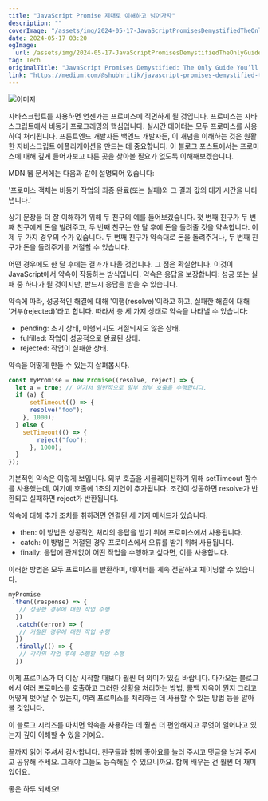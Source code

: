 ```yaml
---
title: "JavaScript Promise 제대로 이해하고 넘어가자"
description: ""
coverImage: "/assets/img/2024-05-17-JavaScriptPromisesDemystifiedTheOnlyGuideYoullNeedPart1_0.png"
date: 2024-05-17 03:20
ogImage: 
  url: /assets/img/2024-05-17-JavaScriptPromisesDemystifiedTheOnlyGuideYoullNeedPart1_0.png
tag: Tech
originalTitle: "JavaScript Promises Demystified: The Only Guide You’ll Need : Part 1"
link: "https://medium.com/@shubhritik/javascript-promises-demystified-the-only-guide-youll-need-part-1-a835910d8045"
---
```




![이미지](/assets/img/2024-05-17-JavaScriptPromisesDemystifiedTheOnlyGuideYoullNeedPart1_0.png)

자바스크립트를 사용하면 언젠가는 프로미스에 직면하게 될 것입니다. 프로미스는 자바스크립트에서 비동기 프로그래밍의 핵심입니다. 실시간 데이터는 모두 프로미스를 사용하여 처리됩니다. 프론트엔드 개발자든 백엔드 개발자든, 이 개념을 이해하는 것은 원활한 자바스크립트 애플리케이션을 만드는 데 중요합니다. 이 블로그 포스트에서는 프로미스에 대해 깊게 들어가보고 다른 곳을 찾아볼 필요가 없도록 이해해보겠습니다.

MDN 웹 문서에는 다음과 같이 설명되어 있습니다:

'프로미스 객체는 비동기 작업의 최종 완료(또는 실패)와 그 결과 값의 대기 시간을 나타냅니다.'


<div class="content-ad"></div>

상기 문장을 더 잘 이해하기 위해 두 친구의 예를 들어보겠습니다. 첫 번째 친구가 두 번째 친구에게 돈을 빌려주고, 두 번째 친구는 한 달 후에 돈을 돌려줄 것을 약속합니다. 이제 두 가지 경우의 수가 있습니다. 두 번째 친구가 약속대로 돈을 돌려주거나, 두 번째 친구가 돈을 돌려주기를 거절할 수 있습니다.

어떤 경우에도 한 달 후에는 결과가 나올 것입니다. 그 점은 확실합니다. 이것이 JavaScript에서 약속이 작동하는 방식입니다. 약속은 응답을 보장합니다: 성공 또는 실패 중 하나가 될 것이지만, 반드시 응답을 받을 수 있습니다.

약속에 따라, 성공적인 해결에 대해 '이행(resolve)'이라고 하고, 실패한 해결에 대해 '거부(rejected)'라고 합니다. 따라서 총 세 가지 상태로 약속을 나타낼 수 있습니다:

- pending: 초기 상태, 이행되지도 거절되지도 않은 상태.
- fulfilled: 작업이 성공적으로 완료된 상태.
- rejected: 작업이 실패한 상태.

<div class="content-ad"></div>

약속을 어떻게 만들 수 있는지 살펴봅시다.

```js
const myPromise = new Promise((resolve, reject) => {
  let a = true; // 여기서 일반적으로 일부 외부 호출을 수행합니다.
  if (a) {
      setTimeout(() => {
      resolve("foo");
    }, 1000);
  } else {
    setTimeout(() => {
        reject("foo");
      }, 1000);
  }
});
```

기본적인 약속은 이렇게 보입니다. 외부 호출을 시뮬레이션하기 위해 setTimeout 함수를 사용했는데, 여기에 호출에 1초의 지연이 추가됩니다. 조건이 성공하면 resolve가 반환되고 실패하면 reject가 반환됩니다.

약속에 대해 추가 조치를 취하려면 연결된 세 가지 메서드가 있습니다.

<div class="content-ad"></div>

- then: 이 방법은 성공적인 처리의 응답을 받기 위해 프로미스에서 사용됩니다.
- catch: 이 방법은 거절된 경우 프로미스에서 오류를 받기 위해 사용됩니다.
- finally: 응답에 관계없이 어떤 작업을 수행하고 싶다면, 이를 사용합니다.

이러한 방법은 모두 프로미스를 반환하며, 데이터를 계속 전달하고 체이닝할 수 있습니다.

```js
myPromise
 .then((response) => {
   // 성공한 경우에 대한 작업 수행
  })
  .catch((error) => {
   // 거절된 경우에 대한 작업 수행
  })
  .finally(() => {
   // 각각의 작업 후에 수행할 작업 수행
  })
```

이제 프로미스가 더 이상 시작할 때보다 훨씬 더 의미가 있길 바랍니다. 다가오는 블로그에서 여러 프로미스를 호출하고 그러한 상황을 처리하는 방법, 콜백 지옥이 뭔지 그리고 어떻게 벗어날 수 있는지, 여러 프로미스를 처리하는 데 사용할 수 있는 방법 등을 알아볼 것입니다.

<div class="content-ad"></div>

이 블로그 시리즈를 마치면 약속을 사용하는 데 훨씬 더 편안해지고 무엇이 일어나고 있는지 깊이 이해할 수 있을 거예요.

끝까지 읽어 주셔서 감사합니다. 친구들과 함께 좋아요를 눌러 주시고 댓글을 남겨 주시고 공유해 주세요. 그래야 그들도 능숙해질 수 있으니까요. 함께 배우는 건 훨씬 더 재미있어요.

좋은 하루 되세요!